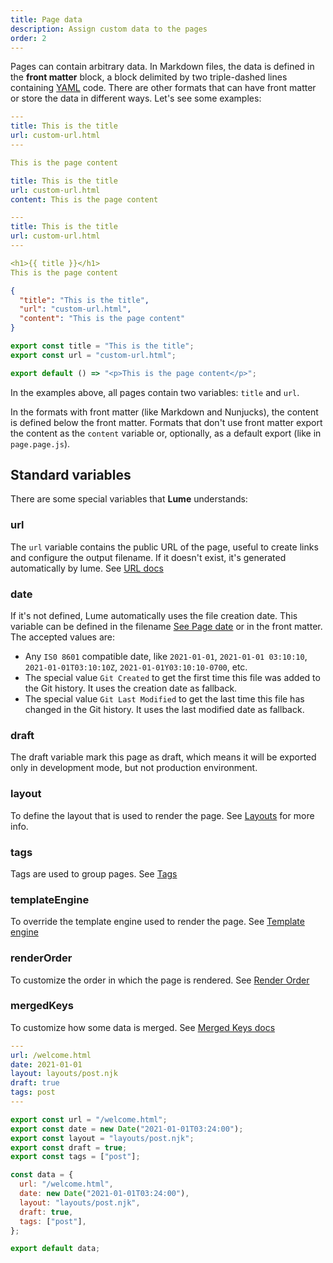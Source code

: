 ```yaml
---
title: Page data
description: Assign custom data to the pages
order: 2
---
```


Pages can contain arbitrary data. In Markdown files, the data is defined in the
**front matter** block, a block delimited by two triple-dashed lines containing
[YAML](https://yaml.org/) code. There are other formats that can have front
matter or store the data in different ways. Let's see some examples:

<lume-code>

```yaml { title="page.md" }
---
title: This is the title
url: custom-url.html
---

This is the page content
```

```yaml { title="page.yml" }
title: This is the title
url: custom-url.html
content: This is the page content
```

```yaml { title="page.njk" }
---
title: This is the title
url: custom-url.html
---

<h1>{{ title }}</h1>
This is the page content
```

```json { title="page.json" }
{
  "title": "This is the title",
  "url": "custom-url.html",
  "content": "This is the page content"
}
```

```js { title="page.page.js" }
export const title = "This is the title";
export const url = "custom-url.html";

export default () => "<p>This is the page content</p>";
```

</lume-code>

In the examples above, all pages contain two variables: `title` and `url`.

In the formats with front matter (like Markdown and Nunjucks), the content is
defined below the front matter. Formats that don't use front matter export the
content as the `content` variable or, optionally, as a default export (like in
`page.page.js`).

## Standard variables

There are some special variables that **Lume** understands:

### url

The `url` variable contains the public URL of the page, useful to create links
and configure the output filename. If it doesn't exist, it's generated
automatically by lume. See [URL docs](./urls.md)

### date

If it's not defined, Lume automatically uses the file creation date. This
variable can be defined in the filename
[See Page date](./page-files.md#page-date) or in the front matter. The accepted
values are:

- Any `IS0 8601` compatible date, like `2021-01-01`, `2021-01-01 03:10:10`,
  `2021-01-01T03:10:10Z`, `2021-01-01Y03:10:10-0700`, etc.
- The special value `Git Created` to get the first time this file was added to
  the Git history. It uses the creation date as fallback.
- The special value `Git Last Modified` to get the last time this file has
  changed in the Git history. It uses the last modified date as fallback.

### draft

The draft variable mark this page as draft, which means it will be exported only
in development mode, but not production environment.

### layout

To define the layout that is used to render the page. See [Layouts](layouts.md)
for more info.

### tags

Tags are used to group pages. See [Tags](tags.md)

### templateEngine

To override the template engine used to render the page. See
[Template engine](../core/multiple-template-engines.md)

### renderOrder

To customize the order in which the page is rendered. See
[Render Order](../core/render-order.md)

### mergedKeys

To customize how some data is merged. See
[Merged Keys docs](../core/merged-keys.md)

<lume-code>

```yaml { title="Front matter" }
---
url: /welcome.html
date: 2021-01-01
layout: layouts/post.njk
draft: true
tags: post
---
```

```js { title="JavaScript" }
export const url = "/welcome.html";
export const date = new Date("2021-01-01T03:24:00");
export const layout = "layouts/post.njk";
export const draft = true;
export const tags = ["post"];
```

```js { title="JavaScript (alternative)" }
const data = {
  url: "/welcome.html",
  date: new Date("2021-01-01T03:24:00"),
  layout: "layouts/post.njk",
  draft: true,
  tags: ["post"],
};

export default data;
```

</lume-code>
